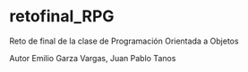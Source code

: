 # retofinal_RPG
Reto de final de la clase de Programación Orientada a Objetos

Autor Emilio Garza Vargas, Juan Pablo Tanos 